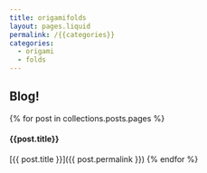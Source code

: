 ```yaml
---
title: origamifolds
layout: pages.liquid
permalink: /{{categories}}
categories: 
  - origami
  - folds
---
```

## Blog!

{% for post in collections.posts.pages %}
#### {{post.title}}

[{{ post.title }}]({{ post.permalink }})
{% endfor %}
